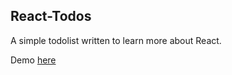 React-Todos
-----------

A simple todolist written to learn more about React.

Demo [here](https://react-todo-demo.herokuapp.com/)

